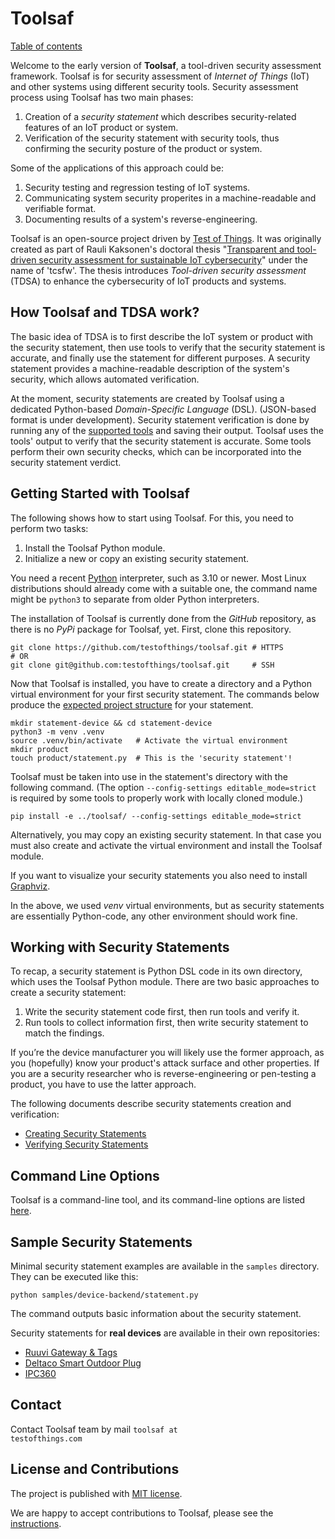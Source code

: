 # Toolsaf

[Table of contents](documentation/README.md)

Welcome to the early version of **Toolsaf**, a tool-driven security assessment framework.
Toolsaf is for security assessment of _Internet of Things_ (IoT) and other systems using different security tools.
Security assessment process using Toolsaf has two main phases:

  1. Creation of a _security statement_ which describes security-related features of an IoT product or system.
  2. Verification of the security statement with security tools, thus confirming the security posture of the product or system.

Some of the applications of this approach could be:

  1. Security testing and regression testing of IoT systems.
  2. Communicating system security properites in a machine-readable and verifiable format.
  3. Documenting results of a system's reverse-engineering.

Toolsaf is an open-source project driven by [Test of Things](https://testofthings.com).
It was originally created as part of Rauli Kaksonen's doctoral thesis "[Transparent and tool-driven security assessment for sustainable IoT cybersecurity](https://urn.fi/URN:NBN:fi:oulu-202406264941)" under the name of 'tcsfw'.
The thesis introduces _Tool-driven security assessment_ (TDSA) to enhance the cybersecurity of
IoT products and systems.

## How Toolsaf and TDSA work?

The basic idea of TDSA is to first describe the IoT system or product with
the security statement, then use tools to verify that the security statement is accurate, and finally use
the statement for different purposes.
A security statement provides a machine-readable description of the system's security,
which allows automated verification.

At the moment, security statements are created by Toolsaf using a dedicated Python-based _Domain-Specific Language_ (DSL).
(JSON-based format is under development).
Security statement verification is done by running any of the [supported tools](documentation/Tools.md) and saving their output. Toolsaf uses the tools' output to verify that the security statement is accurate.
Some tools perform their own security checks, which can be incorporated into the security statement verdict.

## Getting Started with Toolsaf

The following shows how to start using Toolsaf.
For this, you need to perform two tasks:

  1.  Install the Toolsaf Python module.
  2.  Initialize a new or copy an existing security statement.

You need a recent [Python](https://www.python.org/) interpreter, such as 3.10 or newer.
Most Linux distributions should already come with a suitable one, the command
name might be `python3` to separate from older Python interpreters.

The installation of Toolsaf is currently done from the _GitHub_ repository, as there is no _PyPi_ package for Toolsaf, yet.
First, clone this repository.
```shell
git clone https://github.com/testofthings/toolsaf.git # HTTPS
# OR
git clone git@github.com:testofthings/toolsaf.git     # SSH
```
Now that Toolsaf is installed, you have to create a directory and a Python virtual environment for your first security statement.
The commands below produce the [expected project structure](documentation/CreatingSecurityStatements.md#project-structure) for your statement.

```shell
mkdir statement-device && cd statement-device
python3 -m venv .venv
source .venv/bin/activate   # Activate the virtual environment
mkdir product
touch product/statement.py  # This is the 'security statement'!
```

Toolsaf must be taken into use in the statement's directory with the following command.
(The option `--config-settings editable_mode=strict` is required by some tools to properly work with locally cloned module.)
```shell
pip install -e ../toolsaf/ --config-settings editable_mode=strict
```

Alternatively, you may copy an existing security statement.
In that case you must also create and activate the virtual environment and install the Toolsaf module.

If you want to visualize your security statements you also need to install [Graphviz](https://graphviz.org/download/).

In the above, we used _venv_ virtual environments, but as security statements are essentially
Python-code, any other environment should work fine.

## Working with Security Statements

To recap, a security statement is Python DSL code in its own directory, which uses the Toolsaf Python module.
There are two basic approaches to create a security statement:

  1. Write the security statement code first, then run tools and verify it.
  2. Run tools to collect information first, then write security statement to match the findings.

If you’re the device manufacturer you will likely use the former approach, as you (hopefully)
know your product's attack surface and other properties.
If you are a security researcher who is reverse-engineering or pen-testing a product,
you have to use the latter approach.

The following documents describe security statements creation and verification:

  - [Creating Security Statements](documentation/CreatingSecurityStatements.md)
  - [Verifying Security Statements](documentation/VerifyingSecurityStatements.md)

## Command Line Options

Toolsaf is a command-line tool, and its command-line options are listed [here](documentation/CommandLineOptions.md).

## Sample Security Statements
Minimal security statement examples are available in the `samples` directory. They can be executed like this:
```shell
python samples/device-backend/statement.py
```
The command outputs basic information about the security statement.

Security statements for **real devices** are available in their own repositories:
- [Ruuvi Gateway & Tags](https://github.com/testofthings/statement-ruuvi/)
- [Deltaco Smart Outdoor Plug](https://github.com/testofthings/statement-deltaco-smart-outdoor-plug)
- [IPC360](https://github.com/testofthings/statement-IPC360)

## Contact

Contact Toolsaf team by mail <code>&#116;&#111;&#111;&#108;&#115;&#97;&#102;&#32;&#97;&#116;&#32;&#116;&#101;&#115;&#116;&#111;&#102;&#116;&#104;&#105;&#110;&#103;&#115;&#46;&#99;&#111;&#109;</code>

## License and Contributions

The project is published with [MIT license](LICENSE).

We are happy to accept contributions to Toolsaf, please see the [instructions](documentation/Contributing.md).
